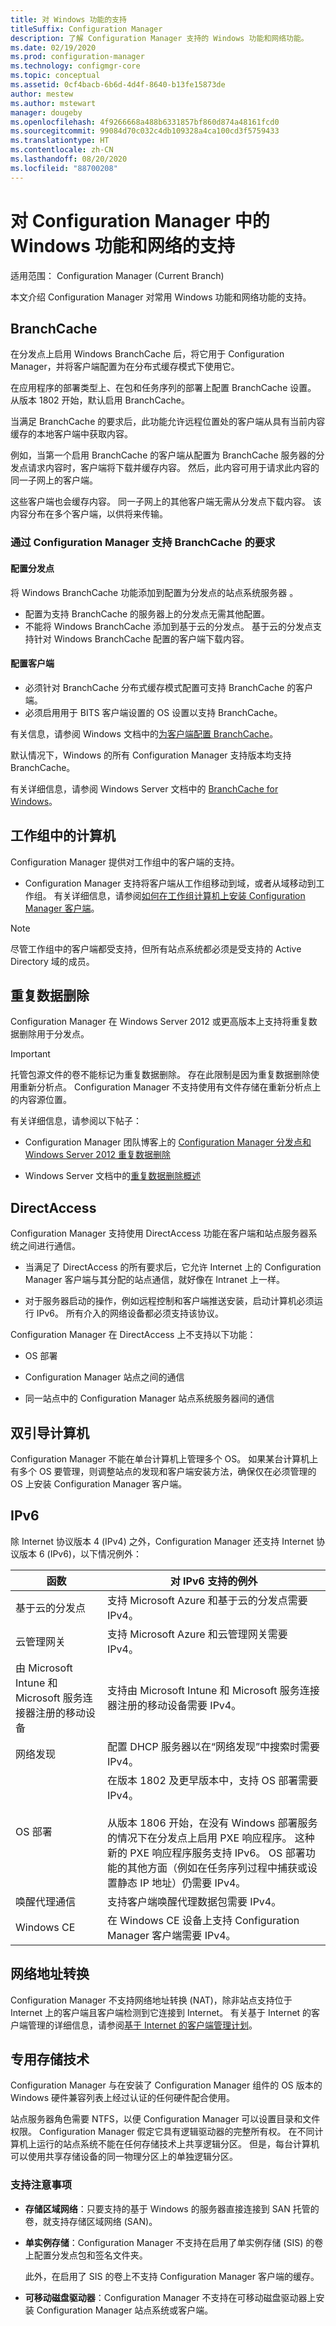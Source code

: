 ```yaml
---
title: 对 Windows 功能的支持
titleSuffix: Configuration Manager
description: 了解 Configuration Manager 支持的 Windows 功能和网络功能。
ms.date: 02/19/2020
ms.prod: configuration-manager
ms.technology: configmgr-core
ms.topic: conceptual
ms.assetid: 0cf4bacb-6b6d-4d4f-8640-b13fe15873de
author: mestew
ms.author: mstewart
manager: dougeby
ms.openlocfilehash: 4f9266668a488b6331857bf860d874a48161fcd0
ms.sourcegitcommit: 99084d70c032c4db109328a4ca100cd3f5759433
ms.translationtype: HT
ms.contentlocale: zh-CN
ms.lasthandoff: 08/20/2020
ms.locfileid: "88700208"
---
```

# <a name="support-for-windows-features-and-networks-in-configuration-manager"></a>对 Configuration Manager 中的 Windows 功能和网络的支持

适用范围：  Configuration Manager (Current Branch)

本文介绍 Configuration Manager 对常用 Windows 功能和网络功能的支持。  

## <a name="branchcache"></a><a name="bkmk_branchcache"></a> BranchCache  

在分发点上启用 Windows BranchCache 后，将它用于 Configuration Manager，并将客户端配置为在分布式缓存模式下使用它。

在应用程序的部署类型上、在包和任务序列的部署上配置 BranchCache 设置。 从版本 1802 开始，默认启用 BranchCache。

当满足 BranchCache 的要求后，此功能允许远程位置处的客户端从具有当前内容缓存的本地客户端中获取内容。  

例如，当第一个启用 BranchCache 的客户端从配置为 BranchCache 服务器的分发点请求内容时，客户端将下载并缓存内容。 然后，此内容可用于请求此内容的同一子网上的客户端。

这些客户端也会缓存内容。 同一子网上的其他客户端无需从分发点下载内容。 该内容分布在多个客户端，以供将来传输。  

### <a name="requirements-to-support-branchcache-with-configuration-manager"></a>通过 Configuration Manager 支持 BranchCache 的要求

#### <a name="configure-distribution-points"></a>配置分发点

将 Windows BranchCache 功能添加到配置为分发点的站点系统服务器  。

- 配置为支持 BranchCache 的服务器上的分发点无需其他配置。
- 不能将 Windows BranchCache 添加到基于云的分发点。 基于云的分发点支持针对 Windows BranchCache 配置的客户端下载内容。  

#### <a name="configure-clients"></a>配置客户端

- 必须针对 BranchCache 分布式缓存模式配置可支持 BranchCache 的客户端。  
- 必须启用用于 BITS 客户端设置的 OS 设置以支持 BranchCache。  

有关信息，请参阅 Windows 文档中的[为客户端配置 BranchCache](/windows/deployment/update/waas-branchcache#configure-clients-for-branchcache)。

默认情况下，Windows 的所有 Configuration Manager 支持版本均支持 BranchCache。

有关详细信息，请参阅 Windows Server 文档中的 [BranchCache for Windows](/windows-server/networking/branchcache/branchcache)。  

## <a name="computers-in-workgroups"></a><a name="bkmk_Workgroups"></a> 工作组中的计算机  

Configuration Manager 提供对工作组中的客户端的支持。  

- Configuration Manager 支持将客户端从工作组移动到域，或者从域移动到工作组。 有关详细信息，请参阅[如何在工作组计算机上安装 Configuration Manager 客户端](../../clients/deploy/deploy-clients-to-windows-computers.md#BKMK_ClientWorkgroup)。  

> [!NOTE]
> 尽管工作组中的客户端都受支持，但所有站点系统都必须是受支持的 Active Directory 域的成员。  

## <a name="data-deduplication"></a><a name="bkmmk_datadedup"></a> 重复数据删除

Configuration Manager 在 Windows Server 2012 或更高版本上支持将重复数据删除用于分发点。

> [!IMPORTANT]  
> 托管包源文件的卷不能标记为重复数据删除。 存在此限制是因为重复数据删除使用重新分析点。 Configuration Manager 不支持使用有文件存储在重新分析点上的内容源位置。  

有关详细信息，请参阅以下帖子：

- Configuration Manager 团队博客上的 [Configuration Manager 分发点和 Windows Server 2012 重复数据删除](https://techcommunity.microsoft.com/t5/configuration-manager-archive/configuration-manager-distribution-points-and-windows-server/ba-p/273385)

- Windows Server 文档中的[重复数据删除概述](/windows-server/storage/data-deduplication/overview)

## <a name="directaccess"></a><a name="bkmk_DA"></a> DirectAccess  

Configuration Manager 支持使用 DirectAccess 功能在客户端和站点服务器系统之间进行通信。  

- 当满足了 DirectAccess 的所有要求后，它允许 Internet 上的 Configuration Manager 客户端与其分配的站点通信，就好像在 Intranet 上一样。  

- 对于服务器启动的操作，例如远程控制和客户端推送安装，启动计算机必须运行 IPv6。 所有介入的网络设备都必须支持该协议。  

Configuration Manager 在 DirectAccess 上不支持以下功能：  

- OS 部署

- Configuration Manager 站点之间的通信  

- 同一站点中的 Configuration Manager 站点系统服务器间的通信  

## <a name="dual-boot-computers"></a><a name="bkmk_dualboot"></a> 双引导计算机  

Configuration Manager 不能在单台计算机上管理多个 OS。 如果某台计算机上有多个 OS 要管理，则调整站点的发现和客户端安装方法，确保仅在必须管理的 OS 上安装 Configuration Manager 客户端。  

## <a name="ipv6"></a><a name="bkmk_IPv6"></a> IPv6  

除 Internet 协议版本 4 (IPv4) 之外，Configuration Manager 还支持 Internet 协议版本 6 (IPv6)，以下情况例外：  

|函数| 对 IPv6 支持的例外|  
|--------------|-------------------------------|  
|基于云的分发点|支持 Microsoft Azure 和基于云的分发点需要 IPv4。|  
|云管理网关|支持 Microsoft Azure 和云管理网关需要 IPv4。|  
|由 Microsoft Intune 和 Microsoft 服务连接器注册的移动设备|支持由 Microsoft Intune 和 Microsoft 服务连接器注册的移动设备需要 IPv4。|  
|网络发现|配置 DHCP 服务器以在“网络发现”中搜索时需要 IPv4。|  
|OS 部署|在版本 1802 及更早版本中，支持 OS 部署需要 IPv4。  </br> </br> 从版本 1806 开始，在没有 Windows 部署服务的情况下在分发点上启用 PXE 响应程序。 这种新的 PXE 响应程序服务支持 IPv6。 OS 部署功能的其他方面（例如在任务序列过程中捕获或设置静态 IP 地址）仍需要 IPv4。 |  
|唤醒代理通信|支持客户端唤醒代理数据包需要 IPv4。|  
|Windows CE|在 Windows CE 设备上支持 Configuration Manager 客户端需要 IPv4。|  

## <a name="network-address-translation"></a><a name="bkmk_NAT"></a> 网络地址转换  

Configuration Manager 不支持网络地址转换 (NAT)，除非站点支持位于 Internet 上的客户端且客户端检测到它连接到 Internet。 有关基于 Internet 的客户端管理的详细信息，请参阅[基于 Internet 的客户端管理计划](../../clients/manage/plan-internet-based-client-management.md)。  

## <a name="specialized-storage-technology"></a><a name="bkmk_storage"></a> 专用存储技术  

Configuration Manager 与在安装了 Configuration Manager 组件的 OS 版本的 Windows 硬件兼容列表上经过认证的任何硬件配合使用。

站点服务器角色需要 NTFS，以便 Configuration Manager 可以设置目录和文件权限。 Configuration Manager 假定它具有逻辑驱动器的完整所有权。 在不同计算机上运行的站点系统不能在任何存储技术上共享逻辑分区。 但是，每台计算机可以使用共享存储设备的同一物理分区上的单独逻辑分区。  

### <a name="support-considerations"></a>支持注意事项

- **存储区域网络**：只要支持的基于 Windows 的服务器直接连接到 SAN 托管的卷，就支持存储区域网络 (SAN)。  

- **单实例存储**：Configuration Manager 不支持在启用了单实例存储 (SIS) 的卷上配置分发点包和签名文件夹。  

     此外，在启用了 SIS 的卷上不支持 Configuration Manager 客户端的缓存。  

- **可移动磁盘驱动器**：Configuration Manager 不支持在可移动磁盘驱动器上安装 Configuration Manager 站点系统或客户端。